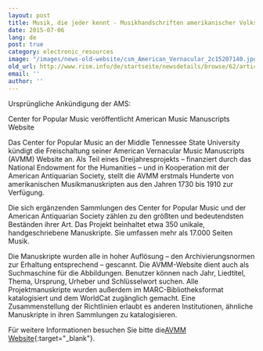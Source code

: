 ```yaml
---
layout: post
title: Musik, die jeder kennt - Musikhandschriften amerikanischer Volksmusik
date: 2015-07-06
lang: de
post: true
category: electronic_resources
image: "/images/news-old-website/csm_American_Vernacular_2c15207140.jpg"
old_url: http://www.rism.info/de/startseite/newsdetails/browse/62/article/64/american-vernacular-music-manuscripts.html
email: ''
author: ''
---
```



Ursprüngliche Ankündigung der AMS:

Center for Popular Music veröffentlicht American Music Manuscripts Website

Das Center for Popular Music an der Middle Tennessee State University kündigt die Freischaltung seiner American Vernacular Music Manuscripts (AVMM) Website an. Als Teil eines Dreijahresprojekts – finanziert durch das National Endowment for the Humanities – und in Kooperation mit der American Antiquarian Society, stellt die AVMM erstmals Hunderte von amerikanischen Musikmanuskripten aus den Jahren 1730 bis 1910 zur Verfügung.

Die sich ergänzenden Sammlungen des Center for Popular Music und der American Antiquarian Society zählen zu den größten und bedeutendsten Beständen ihrer Art. Das Projekt beinhaltet etwa 350 unikale, handgeschriebene Manuskripte. Sie umfassen mehr als 17.000 Seiten Musik.

Die Manuskripte wurden alle in hoher Auflösung – den Archivierungsnormen zur Erhaltung entsprechend – gescannt. Die AVMM-Website dient auch als Suchmaschine für die Abbildungen. Benutzer können nach Jahr, Liedtitel, Thema, Ursprung, Urheber und Schlüsselwort suchen. Alle Projektmanuskripte wurden außerdem im MARC-Bibliotheksformat katalogisiert und dem WorldCat zugänglich gemacht. Eine Zusammenstellung der Richtlinien erlaubt es anderen Institutionen, ähnliche Manuskripte in ihren Sammlungen zu katalogisieren.



Für weitere Informationen besuchen Sie bitte die[AVMM Website](http://popmusic.mtsu.edu/ManuscriptMusic){:target="_blank"}.



<script type="text/javascript">var switchTo5x=true;</script><script type="text/javascript" src="http://w.sharethis.com/button/buttons.js"></script><script type="text/javascript">stLight.options({publisher: "9b601438-1ce1-49d8-bfd7-9cff5df54c17", doNotHash: false, doNotCopy: false, hashAddressBar: false});</script>